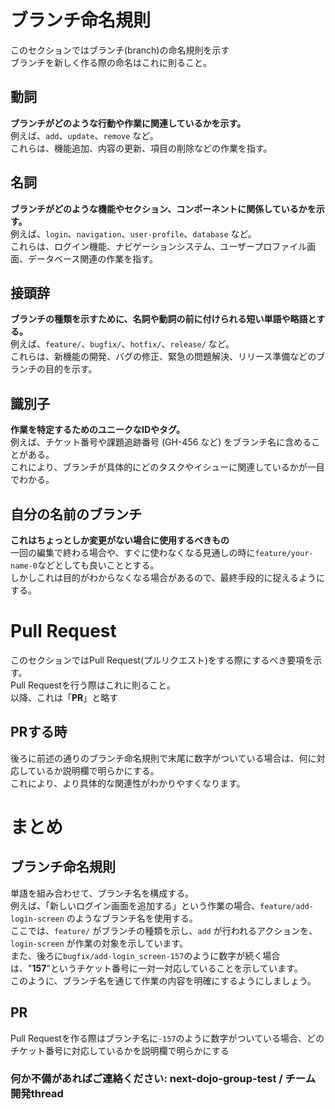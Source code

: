 # ブランチ命名規則
このセクションではブランチ(branch)の命名規則を示す <br>
ブランチを新しく作る際の命名はこれに則ること。
## 動詞
**ブランチがどのような行動や作業に関連しているかを示す。** <br>
例えば、`add`、`update`、`remove` など。 <br>
これらは、機能追加、内容の更新、項目の削除などの作業を指す。 <br>

## 名詞
**ブランチがどのような機能やセクション、コンポーネントに関係しているかを示す。** <br>
例えば、`login`、`navigation`、`user-profile`、`database` など。 <br>
これらは、ログイン機能、ナビゲーションシステム、ユーザープロファイル画面、データベース関連の作業を指す。 <br>

## 接頭辞
**ブランチの種類を示すために、名詞や動詞の前に付けられる短い単語や略語とする。** <br>
例えば、`feature/`、`bugfix/`、`hotfix/`、`release/` など。 <br>
これらは、新機能の開発、バグの修正、緊急の問題解決、リリース準備などのブランチの目的を示す。 <br>

## 識別子
**作業を特定するためのユニークなIDやタグ。** <br>
例えば、チケット番号や課題追跡番号 (GH-456 など) をブランチ名に含めることがある。 <br>
これにより、ブランチが具体的にどのタスクやイシューに関連しているかが一目でわかる。 <br>

## 自分の名前のブランチ
**これはちょっとしか変更がない場合に使用するべきもの** <br>
一回の編集で終わる場合や、すぐに使わなくなる見通しの時に`feature/your-name-0`などとしても良いこととする。<br>
しかしこれは目的がわからなくなる場合があるので、最終手段的に捉えるようにする。 <br>

# Pull Request
このセクションではPull Request(プルリクエスト)をする際にするべき要項を示す。 <br>
Pull Requestを行う際はこれに則ること。 <br>
以降、これは「**PR**」と略す
## PRする時
後ろに前述の通りのブランチ命名規則で末尾に数字がついている場合は、何に対応しているか説明欄で明らかにする。<br>
これにより、より具体的な関連性がわかりやすくなります。 <br>

# まとめ
## ブランチ命名規則
単語を組み合わせて、ブランチ名を構成する。 <br>
例えば、「新しいログイン画面を追加する」という作業の場合、`feature/add-login-screen` のようなブランチ名を使用する。 <br>
ここでは、`feature/` がブランチの種類を示し、`add` が行われるアクションを、`login-screen` が作業の対象を示しています。 <br>
また、後ろに`bugfix/add-login_screen-157`のように数字が続く場合は、"**157**"というチケット番号に一対一対応していることを示しています。<br>
このように、ブランチ名を通じて作業の内容を明確にするようにしましょう。

## PR
Pull Requestを作る際はブランチ名に`-157`のように数字がついている場合、どのチケット番号に対応しているかを説明欄で明らかにする <br>

### 何か不備があればご連絡ください: next-dojo-group-test / チーム開発thread
